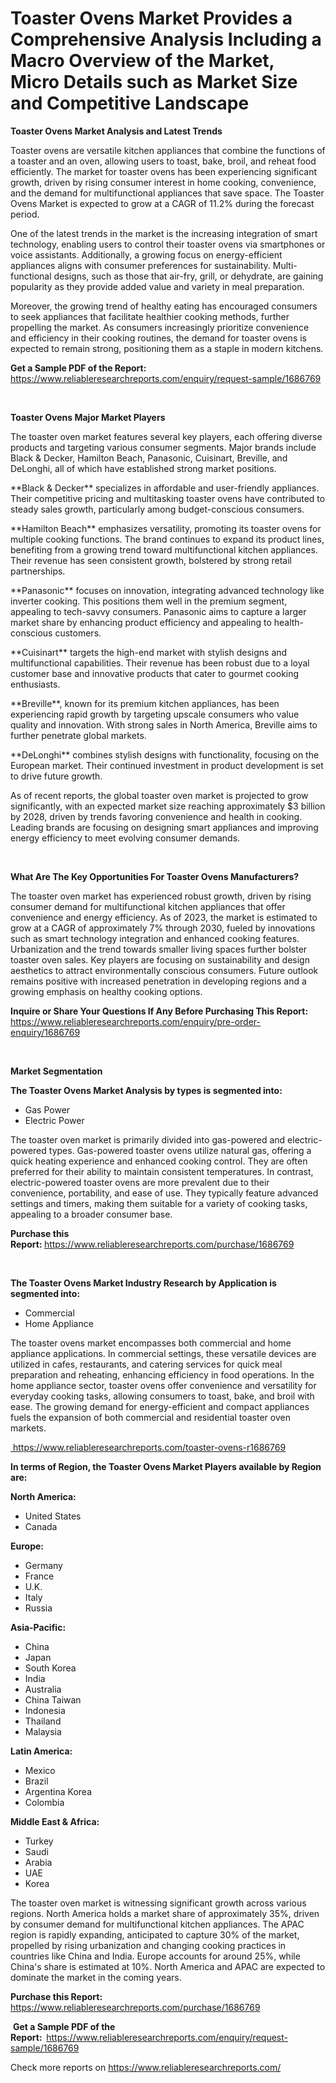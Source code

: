 <p><h1>Toaster Ovens Market Provides a Comprehensive Analysis Including a Macro Overview of the Market, Micro Details such as Market Size and Competitive Landscape</h1></p><p><strong>Toaster Ovens Market Analysis and Latest Trends</strong></p>
<p><p>Toaster ovens are versatile kitchen appliances that combine the functions of a toaster and an oven, allowing users to toast, bake, broil, and reheat food efficiently. The market for toaster ovens has been experiencing significant growth, driven by rising consumer interest in home cooking, convenience, and the demand for multifunctional appliances that save space. The Toaster Ovens Market is expected to grow at a CAGR of 11.2% during the forecast period. </p><p>One of the latest trends in the market is the increasing integration of smart technology, enabling users to control their toaster ovens via smartphones or voice assistants. Additionally, a growing focus on energy-efficient appliances aligns with consumer preferences for sustainability. Multi-functional designs, such as those that air-fry, grill, or dehydrate, are gaining popularity as they provide added value and variety in meal preparation. </p><p>Moreover, the growing trend of healthy eating has encouraged consumers to seek appliances that facilitate healthier cooking methods, further propelling the market. As consumers increasingly prioritize convenience and efficiency in their cooking routines, the demand for toaster ovens is expected to remain strong, positioning them as a staple in modern kitchens.</p></p>
<p><strong>Get a Sample PDF of the Report:&nbsp;</strong> <a href="https://www.reliableresearchreports.com/enquiry/request-sample/1686769?utm_campaign=2665&utm_medium=2&utm_source=Github&utm_content=ia&utm_term=01042025&utm_id=toaster-ovens">https://www.reliableresearchreports.com/enquiry/request-sample/1686769</a></p>
<p>&nbsp;</p>
<p><strong>Toaster Ovens Major Market Players</strong></p>
<p><p>The toaster oven market features several key players, each offering diverse products and targeting various consumer segments. Major brands include Black & Decker, Hamilton Beach, Panasonic, Cuisinart, Breville, and DeLonghi, all of which have established strong market positions.</p><p>**Black & Decker** specializes in affordable and user-friendly appliances. Their competitive pricing and multitasking toaster ovens have contributed to steady sales growth, particularly among budget-conscious consumers.</p><p>**Hamilton Beach** emphasizes versatility, promoting its toaster ovens for multiple cooking functions. The brand continues to expand its product lines, benefiting from a growing trend toward multifunctional kitchen appliances. Their revenue has seen consistent growth, bolstered by strong retail partnerships.</p><p>**Panasonic** focuses on innovation, integrating advanced technology like inverter cooking. This positions them well in the premium segment, appealing to tech-savvy consumers. Panasonic aims to capture a larger market share by enhancing product efficiency and appealing to health-conscious customers.</p><p>**Cuisinart** targets the high-end market with stylish designs and multifunctional capabilities. Their revenue has been robust due to a loyal customer base and innovative products that cater to gourmet cooking enthusiasts.</p><p>**Breville**, known for its premium kitchen appliances, has been experiencing rapid growth by targeting upscale consumers who value quality and innovation. With strong sales in North America, Breville aims to further penetrate global markets.</p><p>**DeLonghi** combines stylish designs with functionality, focusing on the European market. Their continued investment in product development is set to drive future growth.</p><p>As of recent reports, the global toaster oven market is projected to grow significantly, with an expected market size reaching approximately $3 billion by 2028, driven by trends favoring convenience and health in cooking. Leading brands are focusing on designing smart appliances and improving energy efficiency to meet evolving consumer demands.</p></p>
<p>&nbsp;</p>
<p><strong>What Are The Key Opportunities For Toaster Ovens Manufacturers?</strong></p>
<p><p>The toaster oven market has experienced robust growth, driven by rising consumer demand for multifunctional kitchen appliances that offer convenience and energy efficiency. As of 2023, the market is estimated to grow at a CAGR of approximately 7% through 2030, fueled by innovations such as smart technology integration and enhanced cooking features. Urbanization and the trend towards smaller living spaces further bolster toaster oven sales. Key players are focusing on sustainability and design aesthetics to attract environmentally conscious consumers. Future outlook remains positive with increased penetration in developing regions and a growing emphasis on healthy cooking options.</p></p>
<p><strong>Inquire or Share Your Questions If Any Before Purchasing This Report:</strong> <a href="https://www.reliableresearchreports.com/enquiry/pre-order-enquiry/1686769?utm_campaign=2665&utm_medium=2&utm_source=Github&utm_content=ia&utm_term=01042025&utm_id=toaster-ovens">https://www.reliableresearchreports.com/enquiry/pre-order-enquiry/1686769</a></p>
<p>&nbsp;</p>
<p><strong>Market Segmentation</strong></p>
<p><strong>The Toaster Ovens Market Analysis by types is segmented into:</strong></p>
<p><ul><li>Gas Power</li><li>Electric Power</li></ul></p>
<p><p>The toaster oven market is primarily divided into gas-powered and electric-powered types. Gas-powered toaster ovens utilize natural gas, offering a quick heating experience and enhanced cooking control. They are often preferred for their ability to maintain consistent temperatures. In contrast, electric-powered toaster ovens are more prevalent due to their convenience, portability, and ease of use. They typically feature advanced settings and timers, making them suitable for a variety of cooking tasks, appealing to a broader consumer base.</p></p>
<p><strong>Purchase this Report:&nbsp;</strong><a href="https://www.reliableresearchreports.com/purchase/1686769?utm_campaign=2665&utm_medium=2&utm_source=Github&utm_content=ia&utm_term=01042025&utm_id=toaster-ovens">https://www.reliableresearchreports.com/purchase/1686769</a></p>
<p>&nbsp;</p>
<p><strong>The Toaster Ovens Market Industry Research by Application is segmented into:</strong></p>
<p><ul><li>Commercial</li><li>Home Appliance</li></ul></p>
<p><p>The toaster ovens market encompasses both commercial and home appliance applications. In commercial settings, these versatile devices are utilized in cafes, restaurants, and catering services for quick meal preparation and reheating, enhancing efficiency in food operations. In the home appliance sector, toaster ovens offer convenience and versatility for everyday cooking tasks, allowing consumers to toast, bake, and broil with ease. The growing demand for energy-efficient and compact appliances fuels the expansion of both commercial and residential toaster oven markets.</p></p>
<p><a href="https://www.reliableresearchreports.com/toaster-ovens-r1686769?utm_campaign=2665&utm_medium=2&utm_source=Github&utm_content=ia&utm_term=01042025&utm_id=toaster-ovens">&nbsp;https://www.reliableresearchreports.com/toaster-ovens-r1686769</a></p>
<p><strong>In terms of Region, the Toaster Ovens Market Players available by Region are:</strong></p>
<p>
    <p> <strong> North America: </strong>
        <ul>
            <li>United States</li>
            <li>Canada</li>
        </ul>
        </p> 
    <p> <strong> Europe: </strong>
        <ul>
            <li>Germany</li>
            <li>France</li>
            <li>U.K.</li>
            <li>Italy</li>
            <li>Russia</li>
        </ul>
        </p> 
    <p> <strong> Asia-Pacific: </strong>
        <ul>
            <li>China</li>
            <li>Japan</li>
            <li>South Korea</li>
            <li>India</li>
            <li>Australia</li>
            <li>China Taiwan</li>
            <li>Indonesia</li>
            <li>Thailand</li>
            <li>Malaysia</li>
        </ul>
        </p> 
    <p> <strong> Latin America: </strong>
        <ul>
            <li>Mexico</li>
            <li>Brazil</li>
            <li>Argentina Korea</li>
            <li>Colombia</li>
        </ul>
        </p> 
    <p> <strong> Middle East & Africa: </strong>
        <ul>
            <li>Turkey</li>
            <li>Saudi</li>
            <li>Arabia</li>
            <li>UAE</li>
            <li>Korea</li>
        </ul>
    </p>
    </p>
<p><p>The toaster oven market is witnessing significant growth across various regions. North America holds a market share of approximately 35%, driven by consumer demand for multifunctional kitchen appliances. The APAC region is rapidly expanding, anticipated to capture 30% of the market, propelled by rising urbanization and changing cooking practices in countries like China and India. Europe accounts for around 25%, while China's share is estimated at 10%. North America and APAC are expected to dominate the market in the coming years.</p></p>
<p><strong>Purchase this Report: </strong><a href="https://www.reliableresearchreports.com/purchase/1686769?utm_campaign=2665&utm_medium=2&utm_source=Github&utm_content=ia&utm_term=01042025&utm_id=toaster-ovens">https://www.reliableresearchreports.com/purchase/1686769</a></p>
<p>&nbsp;<strong>Get a Sample PDF of the Report:&nbsp;&nbsp;</strong><a href="https://www.reliableresearchreports.com/enquiry/request-sample/1686769?utm_campaign=2665&utm_medium=2&utm_source=Github&utm_content=ia&utm_term=01042025&utm_id=toaster-ovens">https://www.reliableresearchreports.com/enquiry/request-sample/1686769</a></p>
<p><strong></strong></p>
<p>Check more reports on <a href="https://www.reliableresearchreports.com/?utm_campaign=2665&utm_medium=2&utm_source=Github&utm_content=ia&utm_term=01042025&utm_id=toaster-ovens">https://www.reliableresearchreports.com/</a></p>